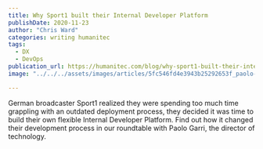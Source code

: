 ```yaml
---
title: Why Sport1 built their Internal Developer Platform
publishDate: 2020-11-23
author: "Chris Ward"
categories: writing humanitec
tags:
  - DX
  - DevOps
publication_url: https://humanitec.com/blog/why-sport1-built-their-internal-developer-platform
image: "../../../assets/images/articles/5fc546fd4e3943b25292653f_paolo-garri-why-spot1.png"

---
```


German broadcaster Sport1 realized they were spending too much time grappling with an outdated deployment process, they decided it was time to build their own flexible Internal Developer Platform. Find out how it changed their development process in our roundtable with Paolo Garri, the director of technology.


